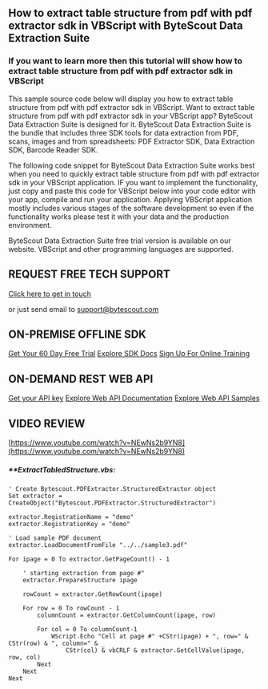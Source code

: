 ## How to extract table structure from pdf with pdf extractor sdk in VBScript with ByteScout Data Extraction Suite

### If you want to learn more then this tutorial will show how to extract table structure from pdf with pdf extractor sdk in VBScript

This sample source code below will display you how to extract table structure from pdf with pdf extractor sdk in VBScript. Want to extract table structure from pdf with pdf extractor sdk in your VBScript app? ByteScout Data Extraction Suite is designed for it. ByteScout Data Extraction Suite is the bundle that includes three SDK tools for data extraction from PDF, scans, images and from spreadsheets: PDF Extractor SDK, Data Extraction SDK, Barcode Reader SDK.

The following code snippet for ByteScout Data Extraction Suite works best when you need to quickly extract table structure from pdf with pdf extractor sdk in your VBScript application. IF you want to implement the functionality, just copy and paste this code for VBScript below into your code editor with your app, compile and run your application. Applying VBScript application mostly includes various stages of the software development so even if the functionality works please test it with your data and the production environment.

ByteScout Data Extraction Suite free trial version is available on our website. VBScript and other programming languages are supported.

## REQUEST FREE TECH SUPPORT

[Click here to get in touch](https://bytescout.zendesk.com/hc/en-us/requests/new?subject=ByteScout%20Data%20Extraction%20Suite%20Question)

or just send email to [support@bytescout.com](mailto:support@bytescout.com?subject=ByteScout%20Data%20Extraction%20Suite%20Question) 

## ON-PREMISE OFFLINE SDK 

[Get Your 60 Day Free Trial](https://bytescout.com/download/web-installer?utm_source=github-readme)
[Explore SDK Docs](https://bytescout.com/documentation/index.html?utm_source=github-readme)
[Sign Up For Online Training](https://academy.bytescout.com/)


## ON-DEMAND REST WEB API

[Get your API key](https://pdf.co/documentation/api?utm_source=github-readme)
[Explore Web API Documentation](https://pdf.co/documentation/api?utm_source=github-readme)
[Explore Web API Samples](https://github.com/bytescout/ByteScout-SDK-SourceCode/tree/master/PDF.co%20Web%20API)

## VIDEO REVIEW

[https://www.youtube.com/watch?v=NEwNs2b9YN8](https://www.youtube.com/watch?v=NEwNs2b9YN8)




<!-- code block begin -->

##### ****ExtractTabledStructure.vbs:**
    
```
' Create Bytescout.PDFExtractor.StructuredExtractor object
Set extractor = CreateObject("Bytescout.PDFExtractor.StructuredExtractor")

extractor.RegistrationName = "demo"
extractor.RegistrationKey = "demo"

' Load sample PDF document
extractor.LoadDocumentFromFile "../../sample3.pdf"
           
For ipage = 0 To extractor.GetPageCount() - 1 

    ' starting extraction from page #"
    extractor.PrepareStructure ipage

    rowCount = extractor.GetRowCount(ipage)
    
    For row = 0 To rowCount - 1 
        columnCount = extractor.GetColumnCount(ipage, row)

        For col = 0 To columnCount-1
            WScript.Echo "Cell at page #" +CStr(ipage) + ", row=" & CStr(row) & ", column=" & _
                CStr(col) & vbCRLF & extractor.GetCellValue(ipage, row, col)
        Next
    Next
Next


```

<!-- code block end -->
